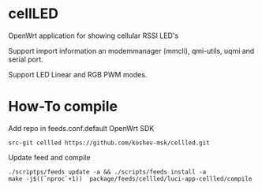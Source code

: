 # cellLED
OpenWrt  application for showing cellular RSSI LED's

Support import information an modemmanager (mmcli), qmi-utils, uqmi and serial port.

Support LED Linear and RGB PWM modes.

# How-To compile

Add repo in feeds.conf.default OpenWrt SDK 
```
src-git cellled https://github.com/koshev-msk/cellled.git
```
Update feed and compile
```
./scriptps/feeds update -a && ./scripts/feeds install -a
make -j$((`nproc`+1))  package/feeds/cellled/luci-app-cellled/compile
```
